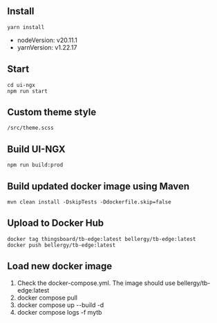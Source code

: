 ## Install
    yarn install

- nodeVersion: v20.11.1
- yarnVersion: v1.22.17

## Start

    cd ui-ngx
    npm run start

## Custom theme style

    /src/theme.scss

## Build UI-NGX

    npm run build:prod

## Build updated docker image using Maven

    mvn clean install -DskipTests -Ddockerfile.skip=false

## Upload to Docker Hub

    docker tag thingsboard/tb-edge:latest bellergy/tb-edge:latest
    docker push bellergy/tb-edge:latest 

## Load new docker image

  1. Check the docker-compose.yml. The image should use bellergy/tb-edge:latest
  2. docker compose pull
  3. docker compose up --build -d
  4. docker compose logs -f mytb



